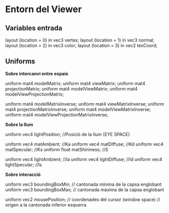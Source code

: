 # Entorn del Viewer

## Variables entrada

layout (location = 0) in vec3 vertex;
layout (location = 1) in vec3 normal;
layout (location = 2) in vec3 color;
layout (location = 3) in vec2 texCoord;

## Uniforms

**Sobre intercanvi entre espais**

uniform mat4 modelMatrix;
uniform mat4 viewMatrix;
uniform mat4 projectionMatrix;
uniform mat4 modelViewMatrix;
uniform mat4 modelViewProjectionMatrix;

uniform mat4 modelMatrixInverse;
uniform mat4 viewMatrixInverse;
uniform mat4 projectionMatrixInverse;
uniform mat4 modelViewMatrixInverse;
uniform mat4 modelViewProjectionMatrixInverse;

**Sobre la llum**

uniform vec4 lightPosition; //Posició de la llum (EYE SPACE)

uniform vec4 matAmbient; //Ka
uniform vec4 matDiffuse; //Kd
uniform vec4 matSpecular; //Ks
uniform float matShininess; //S

uniform vec4 lightAmbient; //Ia
uniform vec4 lightDiffuse; //Id
uniform vec4 lightSpecular; //Is

**Sobre interacció**

uniform vec3 boundingBoxMin; // cantonada mínima de la capsa englobant
uniform vec3 boundingBoxMax; // cantonada màxima de la capsa englobant

uniform vec2 mousePosition;  // coordenades del cursor (window space)
                              // origen a la cantonada inferior esquerra
